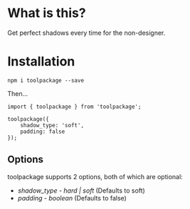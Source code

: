 # What is this?

Get perfect shadows every time for the non-designer.

# Installation

`npm i toolpackage --save`

Then...

```
import { toolpackage } from 'toolpackage';

toolpackage({
    shadow_type: 'soft',
    padding: false
});
```

## Options

toolpackage supports 2 options, both of which are optional:

* *shadow_type* - _hard | soft_ (Defaults to soft)
* *padding* - _boolean_ (Defaults to false)
